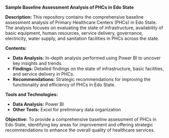 **Sample Baseline Assessment Analysis of PHCs in Edo State**

**Description:**
This repository contains the comprehensive baseline assessment analysis of Primary Healthcare Centers (PHCs) in Edo State. The analysis focuses on evaluating the state of infrastructure, availability of basic equipment, human resources, service delivery, governance, electricity, water supply, and sanitation facilities in PHCs across the state.

**Contents:**
- **Data Analysis:** In-depth analysis performed using Power BI to uncover key insights and trends.
- **Findings:** Detailed findings on the state of infrastructure, basic facilities, and service delivery in PHCs.
- **Recommendations:** Strategic recommendations for improving the functionality and efficiency of PHCs in Edo State.

**Tools and Technologies:**
- **Data Analysis:** Power BI
- **Other Tools:** Excel for preliminary data organization

**Objective:**
To provide a comprehensive baseline assessment of PHCs in Edo State, identifying key areas for improvement and offering strategic recommendations to enhance the overall quality of healthcare services.

